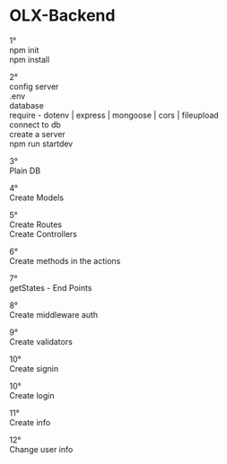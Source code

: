 <h1>OLX-Backend</h1> 

1°</br>
npm init</br>
npm install</br>

2°</br>
config server</br>
.env</br>
database</br>
require - dotenv | express | mongoose | cors | fileupload</br>
connect to db</br>
create a server</br>
npm run startdev</br>

3°</br>
Plain DB</br>

4°</br>
Create Models</br>

5°</br>
Create Routes</br>
Create Controllers</br>

6°</br>
Create methods in the actions</br>

7°</br>
getStates - End Points</br>

8°</br>
Create middleware auth</br>

9°</br>
Create validators</br>

10°</br>
Create signin</br>

10°</br>
Create login</br>

11°</br>
Create info</br>

12°</br>
Change user info</br>